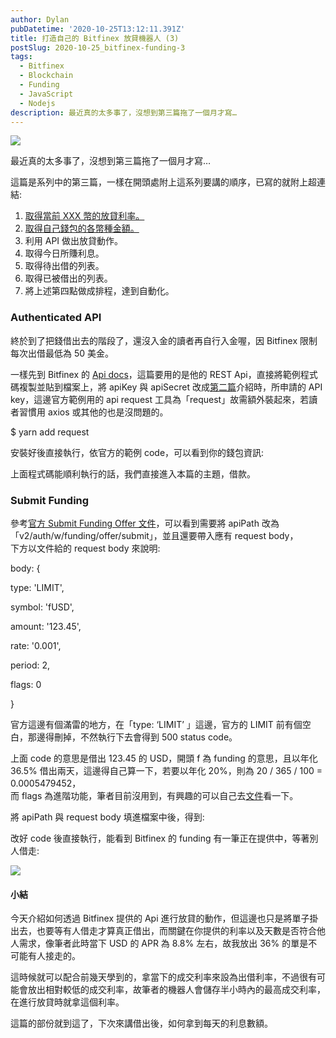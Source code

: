 ```yaml
---
author: Dylan
pubDatetime: '2020-10-25T13:12:11.391Z'
title: 打造自己的 Bitfinex 放貸機器人 (3)
postSlug: 2020-10-25_bitfinex-funding-3
tags:
  - Bitfinex
  - Blockchain
  - Funding
  - JavaScript
  - Nodejs
description: 最近真的太多事了，沒想到第三篇拖了一個月才寫…
---
```


![](/fromMediumImg/1__zoZASHGYl2PLyZhv0EWqHQ.jpeg)

最近真的太多事了，沒想到第三篇拖了一個月才寫…

這篇是系列中的第三篇，一樣在開頭處附上這系列要講的順序，已寫的就附上超連結:

1.  [取得當前 XXX 幣的放貸利率。](/posts/2020-09-15_bitfinex-funding-1)
2.  [取得自己錢包的各幣種金額。](/posts/2020-09-20_bitfinex-funding-2)
3.  利用 API 做出放貸動作。
4.  取得今日所賺利息。
5.  取得待出借的列表。
6.  取得已被借出的列表。
7.  將上述第四點做成排程，達到自動化。

### Authenticated API

終於到了把錢借出去的階段了，還沒入金的讀者再自行入金喔，因 Bitfinex 限制每次出借最低為 50 美金。

一樣先到 Bitfinex 的 [Api docs](https://docs.bitfinex.com/docs/rest-auth)，這篇要用的是他的 REST Api，直接將範例程式碼複製並貼到檔案上，將 apiKey 與 apiSecret 改成[第二篇](/posts/2020-09-20_bitfinex-funding-2)介紹時，所申請的 API key，這邊官方範例用的 api request 工具為「request」故需額外裝起來，若讀者習慣用 axios 或其他的也是沒問題的。

$ yarn add request

安裝好後直接執行，依官方的範例 code，可以看到你的錢包資訊:

上面程式碼能順利執行的話，我們直接進入本篇的主題，借款。

### Submit Funding

參考[官方 Submit Funding Offer 文件](https://docs.bitfinex.com/reference#rest-auth-submit-funding-offer)，可以看到需要將 apiPath 改為 「v2/auth/w/funding/offer/submit」，並且還要帶入應有 request body，  
下方以文件給的 request body 來說明:

body: {

  type: 'LIMIT',

  symbol: 'fUSD',

  amount: '123.45',

  rate: '0.001',

  period: 2,

  flags: 0

}

官方這邊有個滿雷的地方，在「type: ‘LIMIT’ 」這邊，官方的 LIMIT 前有個空白，那邊得刪掉，不然執行下去會得到 500 status code。

上面 code 的意思是借出 123.45 的 USD，開頭 f 為 funding 的意思，且以年化 36.5% 借出兩天，這邊得自己算一下，若要以年化 20%，則為 20 / 365 / 100 = 0.0005479452，  
而 flags 為進階功能，筆者目前沒用到，有興趣的可以自己去[文件](https://docs.bitfinex.com/docs/flag-values)看一下。

將 apiPath 與 request body 填進檔案中後，得到:

改好 code 後直接執行，能看到 Bitfinex 的 funding 有一筆正在提供中，等著別人借走:

![](/fromMediumImg/1__pU__rXQ3Y2suJZVw4Que99g.png)

#### 小結

今天介紹如何透過 Bitfinex 提供的 Api 進行放貸的動作，但這邊也只是將單子掛出去，也要等有人借走才算真正借出，而關鍵在你提供的利率以及天數是否符合他人需求，像筆者此時當下 USD 的 APR 為 8.8% 左右，故我放出 36% 的單是不可能有人接走的。

這時候就可以配合前幾天學到的，拿當下的成交利率來設為出借利率，不過很有可能會放出相對較低的成交利率，故筆者的機器人會儲存半小時內的最高成交利率，在進行放貸時就拿這個利率。

這篇的部份就到這了，下次來講借出後，如何拿到每天的利息數額。